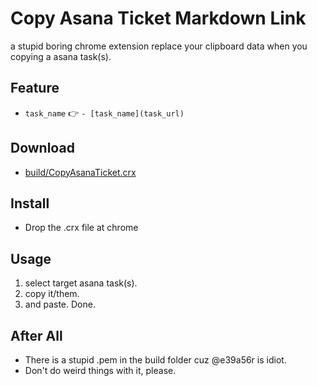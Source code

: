 # Copy Asana Ticket Markdown Link

a stupid boring chrome extension replace your clipboard data when you copying a asana task(s).

## Feature
- `task_name` :point_right: `- [task_name](task_url)`

## Download
- [build/CopyAsanaTicket.crx](https://github.com/commandp/CopyAsanaTicketMarkdownLink/raw/master/build/CopyAsanaTicket.crx)

## Install
- Drop the .crx file at chrome

## Usage
1. select target asana task(s).
2. copy it/them.
3. and paste.  Done.

## After All
- There is a stupid .pem in the build folder cuz @e39a56r is idiot. 
- Don't do weird things with it, please.
